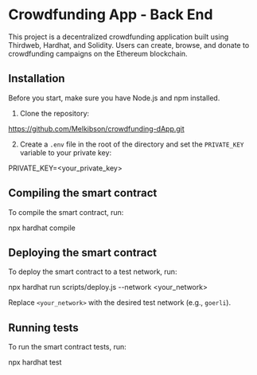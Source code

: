 # Crowdfunding App - Back End

This project is a decentralized crowdfunding application built using Thirdweb, Hardhat, and Solidity. 
Users can create, browse, and donate to crowdfunding campaigns on the Ethereum blockchain.

## Installation

Before you start, make sure you have Node.js and npm installed.

1. Clone the repository:
   
https://github.com/Melkibson/crowdfunding-dApp.git

2. Create a `.env` file in the root of the directory and set the `PRIVATE_KEY` variable to your private key:

PRIVATE_KEY=<your_private_key>

## Compiling the smart contract

To compile the smart contract, run:

npx hardhat compile


## Deploying the smart contract

To deploy the smart contract to a test network, run:

npx hardhat run scripts/deploy.js --network <your_network>


Replace `<your_network>` with the desired test network (e.g., `goerli`).

## Running tests

To run the smart contract tests, run:

npx hardhat test

